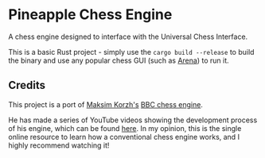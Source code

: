  # Pineapple Chess Engine

 A chess engine designed to interface with the Universal Chess Interface.
 
 This is a basic Rust project - simply use the `cargo build --release` to build the binary and use any popular chess GUI (such as [Arena](http://www.playwitharena.de/)) to run it.

 ## Credits

 This project is a port of [Maksim Korzh's](https://github.com/maksimKorzh) [BBC chess engine](https://github.com/maksimKorzh/bbc).
 
 He has made a series of YouTube videos showing the development process of his engine, which can be found [here](https://www.youtube.com/watch?v=QUNP-UjujBM&list=PLmN0neTso3Jxh8ZIylk74JpwfiWNI76Cs).
 In my opinion, this is the single online resource to learn how a conventional chess engine works, and I highly recommend watching it!
